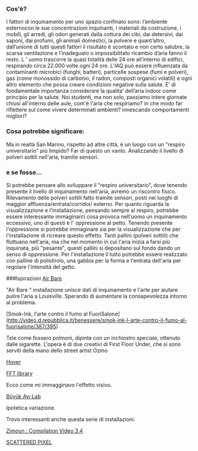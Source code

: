 ### Cos'è?
I fattori di inquinamento per uno spazio confinato sono:
l’ambiente esternocon le sue concentrazioni inquinanti, i materiali da costruzione, i mobili, gli arredi, 
gli odori generati dalla cottura dei cibi, dai detersivi, dai saponi, dai profumi, gli animali domestici, 
la polvere e quant’altro, dall’unione di tutti questi fattori il risultato è scontato e non certo salubre, 
la scarsa ventilazione e l’inadeguato o impossibilitato ricambio d’aria fanno il resto.
L ’ uomo trascorre la quasi totalità delle 24 ore all’interno di edifici, respirando circa 22.000 volte ogni 24 ore.
L’IAQ può essere influenzata da contaminanti microbici (funghi, batteri), particelle sospese (fumi e polveri), gas 
(come monossido di carbonio, il radon, composti organici volatili) e ogni altro elemento che possa creare 
condizioni negative sulla salute.
E’ di fondamentale importanza considerare la qualita’ dell’aria indoor come principio per la salute.
Noi studenti, ma non solo, passiamo intere giornate chiusi all'interno delle aule, com'è l'aria che respiriamo? 
in che modo far riflettere sul come vivere determinati ambienti? innescando comportamenti migliori? 

### Cosa potrebbe significare:
Ma in realtà San Marino, rispetto ad altre città, è un luogo con un "respiro universitario" più limpido? 
Far di questo un vanto. Analizzando il livello di polveri sottili nell'aria, tramite sensori. 

### e se fosse...
Si potrebbe pensare allo sviluppare il "respiro universitario", dove tenendo presente  il livello di inquinamento 
nell'aria, avremo un riscontro fisico. Rilevamento delle polveri sottili fatto tramite sensori, posti nei luoghi 
di maggior affluenza/entrata/corridoi/ esterno. 
Per quanto riguarda la visualizzazione e l'installazione, pensando sempre al respiro, potrebbe essere interessante 
immaginarci cosa provoca nell'uomo un inquinamento eccessivo, uno di questi è  l' oppressione al petto. 
Tenendo presente l'oppressione si potrebbe immaginare sia per la visualizzazione che per l'installazione di 
ricreare questo effetto. Tanti pallini (polveri sottili) che fluttuano nell'aria, ma che nel momento in cui l'aria 
inizia a farsi più inquinata, più "pesante", questi pallini si depositano sul fondo dando un senso di oppressione. 
Per l'installazione il tutto potrebbe essere realizzato con palline 
di polistirolo, una gabbia per la forma e l'entrata dell'aria per regolare l'intensità del getto. 

###Ispirazioni 
[Air Bare](http://brokensidewalk.com/2015/air-bare/)

"Air Bare " installazione unisce dati di inquinamento e l'arte per aiutare pulire l'aria a Louisville. 
Sperando di aumentare la consapevolezza intorno al problema. 

[Smok-Ink, l'arte contro il fumo al FuoriSalone]
(http://video.d.repubblica.it/benessere/smok-ink-l-arte-contro-il-fumo-al-fuorisalone/387/395)

Tele come fossero polmoni, dipinte con un inchiostro speciale, ottenuto dalle sigarette. 
L'opera è di due creativi di First Floor Under, che si sono serviti della mano dello street artist Ozmo


[Hover](http://www.claudiaciarpella.com/portfolio/hover/)

[FFT library](https://www.youtube.com/watch?v=jJfpL5QkixU)

Ecco come mi immagginavo l'effetto visivo. 

[Büyük Ayı Lab](http://interactivedesign.it/blog/inspiration/kinetic-art/2014/12/15/buyuk-ayi-lab-kinetic-installation-controlled-with-leap-motion/)

Ipotetica variazione. 

Trovo interessanti anche questa serie di installazioni: 

[Zimoun : Compilation Video 3.4](https://vimeo.com/7235817)

[SCATTERED PIXEL](https://vimeo.com/7071410)


